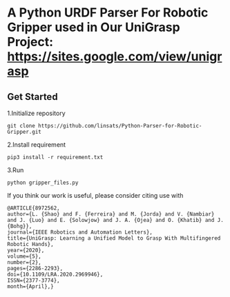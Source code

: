 # A Python URDF Parser For Robotic Gripper used in Our UniGrasp Project: https://sites.google.com/view/unigrasp

## Get Started
1.Initialize repository
```
git clone https://github.com/linsats/Python-Parser-for-Robotic-Gripper.git
```

2.Install requirement
```
pip3 install -r requirement.txt
```

3.Run
```
python gripper_files.py
```


If you think our work is useful, please consider citing use with
```
@ARTICLE{8972562,
author={L. {Shao} and F. {Ferreira} and M. {Jorda} and V. {Nambiar} and J. {Luo} and E. {Solowjow} and J. A. {Ojea} and O. {Khatib} and J. {Bohg}},
journal={IEEE Robotics and Automation Letters},
title={UniGrasp: Learning a Unified Model to Grasp With Multifingered Robotic Hands},
year={2020},
volume={5},
number={2},
pages={2286-2293},
doi={10.1109/LRA.2020.2969946},
ISSN={2377-3774},
month={April},}
```

